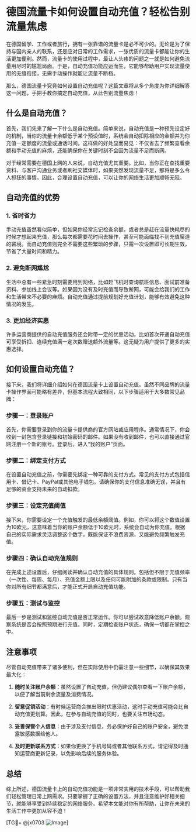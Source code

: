 # 德国流量卡如何设置自动充值？轻松告别流量焦虑

在德国留学、工作或者旅行，拥有一张靠谱的流量卡是必不可少的。无论是为了保持与国内亲人的联系，还是应对日常的工作需求，一张优质的流量卡都能让你的生活更加便利。然而，流量卡的使用过程中，最让人头疼的问题之一就是如何避免流量用尽时的尴尬局面。于是，自动充值功能应运而生，它能够帮助用户实现流量使用的无缝衔接，无需手动操作就能让流量不断档。

那么，德国流量卡究竟如何设置自动充值呢？这篇文章将从多个角度为你详细解答这一问题，手把手教你搞定自动充值，从此告别流量焦虑！

## 什么是自动充值？

首先，我们先来了解一下什么是自动充值。简单来说，自动充值是一种预先设定好的机制，当你的流量卡余额低于某个预设值时，系统会自动扣除相应的金额并为你充值一定额度的流量或通话时间。这样做的好处显而易见：不仅省去了频繁查看余额和手动充值的麻烦，还能确保你在关键时刻不会因为流量不足而断网。

对于经常需要在德国上网的人来说，自动充值尤其重要。比如，当你正在查找重要资料、与客户沟通业务或者刷社交媒体时，如果突然发现流量不足，那将是多么令人抓狂的事情。因此，合理设置自动充值，可以让你的网络生活更加顺畅无阻。

## 自动充值的优势

### 1. 省时省力
手动充值虽然看似简单，但如果你经常忘记检查余额，或者总是赶在流量快耗尽的时候才想起来充值，那么每次都需要花时间去操作，甚至可能面临找不到充值渠道的窘境。而自动充值则完全不需要这些繁琐的步骤，只需一次设置即可长期生效，节省了大量时间和精力。

### 2. 避免断网尴尬
生活中总有一些紧急时刻需要用到网络，比如赶飞机时查询航班信息、面试前准备资料、参加线上会议等。如果因为没有及时充值而导致断网，可能会给我们的工作和生活带来不必要的麻烦。自动充值通过提前规划好充值计划，能够有效避免这种情况的发生。

### 3. 更加经济实惠
许多运营商提供的自动充值服务还会附带一定的优惠活动，比如首次开通自动充值可享受折扣、连续充值满一定次数赠送额外流量等。这无疑为用户提供了更多的实惠选择。

## 如何设置自动充值？

接下来，我们将详细介绍如何在德国流量卡上设置自动充值。虽然不同品牌的流量卡操作界面可能略有差异，但基本流程大致相同，以下步骤适用于大多数常见品牌：

### 步骤一：登录账户
首先，你需要登录到你的流量卡提供商的官方网站或应用程序。通常情况下，你会收到一封包含登录链接和初始密码的邮件。如果没有收到邮件，也可以直接通过官网注册一个新的账号。登录后，进入“我的账户”页面。

### 步骤二：绑定支付方式
在设置自动充值之前，你需要先绑定一种可靠的支付方式。常见的支付方式包括信用卡、借记卡、PayPal或其他电子钱包。请确保你的支付信息准确无误，并且有足够的资金支持未来的自动扣款。

### 步骤三：设定充值阈值
接下来，你需要设定一个充值触发的最低余额阈值。例如，你可以将这个数值设置为10欧元，这意味着当你的账户余额低于10欧元时，系统会自动为你充值。根据自己的实际需求灵活调整这个数字，既能保证不浪费资源，又能避免频繁触发充值。

### 步骤四：确认自动充值规则
在完成上述设置后，仔细阅读并确认自动充值的具体规则。包括但不限于充值频率（一次性、每周、每月）、充值金额上限以及任何可能附加的条款或限制。只有当你对所有细节都满意后，才能正式开启自动充值功能。

### 步骤五：测试与监控
最后一步是测试和监控自动充值是否正常运作。你可以尝试故意降低账户余额，观察系统是否会按照预期进行充值。同时，定期检查账户状态，确保一切都在掌控之中。

## 注意事项

尽管自动充值带来了诸多便利，但在实际使用中仍需注意一些细节，以确保其效果最大化：

1. **随时关注账户余额**：虽然设置了自动充值，但仍建议偶尔查看一下账户余额，以便了解当前剩余流量及消费情况。
   
2. **留意促销活动**：有时候运营商会推出限时优惠活动，这时手动充值可能会比自动充值更划算。因此，在参与自动充值的同时，也要关注市场动态。

3. **妥善保管个人信息**：由于涉及支付信息，务必保护好自己的账户安全，避免泄露敏感数据给他人。

4. **及时更新联系方式**：如果你更换了手机号码或者其他联系方式，请记得及时通知运营商更新记录，以免影响后续的服务体验。

## 总结

综上所述，德国流量卡上的自动充值功能是一项非常实用的技术手段，可以帮助我们轻松管理日常上网需求。只要掌握了正确的设置方法，并且注意维护好相关细节，就能够享受到持续稳定的网络服务。希望本文能对你有所帮助，让你在未来的生活工作中更加从容不迫！

[TG💪+ @jx0703 ![Image](https://github.com/user-attachments/assets/dbca1d08-cadb-493c-b0ec-ad6f7a83f270)]